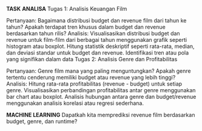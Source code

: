 **TASK**
**ANALISA**
Tugas 1: Analisis Keuangan Film

Pertanyaan:
Bagaimana distribusi budget dan revenue film dari tahun ke tahun?
Apakah terdapat tren khusus dalam budget dan revenue berdasarkan tahun rilis?
Analisis:
Visualisasikan distribusi budget dan revenue untuk film-film dari berbagai tahun menggunakan grafik seperti histogram atau boxplot.
Hitung statistik deskriptif seperti rata-rata, median, dan deviasi standar untuk budget dan revenue.
Identifikasi tren atau pola yang signifikan dalam data
Tugas 2: Analisis Genre dan Profitabilitas

Pertanyaan:
Genre film mana yang paling menguntungkan?
Apakah genre tertentu cenderung memiliki budget atau revenue yang lebih tinggi?
Analisis:
Hitung rata-rata profitabilitas (revenue - budget) untuk setiap genre.
Visualisasikan perbandingan profitabilitas antar genre menggunakan bar chart atau boxplot.
Analisis hubungan antara genre dan budget/revenue menggunakan analisis korelasi atau regresi sederhana.


**MACHINE LEARNING**
Dapatkah kita memprediksi revenue film berdasarkan budget, genre, dan runtime?
